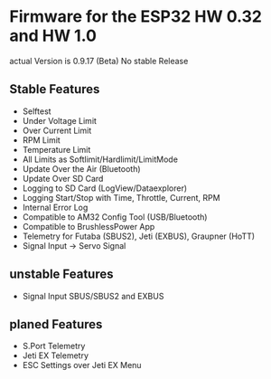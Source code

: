 # Firmware for the ESP32 HW 0.32 and HW 1.0

actual Version is 0.9.17 (Beta)
No stable Release

## Stable Features
- Selftest
- Under Voltage Limit
- Over Current Limit
- RPM Limit
- Temperature Limit
- All Limits as Softlimit/Hardlimit/LimitMode
- Update Over the Air (Bluetooth)
- Update Over SD Card
- Logging to SD Card (LogView/Dataexplorer)
- Logging Start/Stop with Time, Throttle, Current, RPM
- Internal Error Log
- Compatible to AM32 Config Tool (USB/Bluetooth)
- Compatible to BrushlessPower App
- Telemetry for Futaba (SBUS2), Jeti (EXBUS), Graupner (HoTT)
- Signal Input -> Servo Signal


## unstable Features
- Signal Input SBUS/SBUS2 and EXBUS

## planed Features
- S.Port Telemetry
- Jeti EX Telemetry
- ESC Settings over Jeti EX Menu
